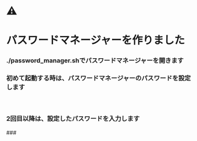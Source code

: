 # ⚠️ 

# パスワードマネージャーを作りました

### ./password_manager.shでパスワードマネージャーを開きます

### 初めて起動する時は、パスワードマネージャーのパスワードを設定します

　
### 2回目以降は、設定したパスワードを入力します
###　 



